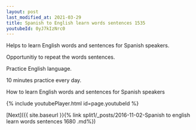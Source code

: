 ```yaml
---
layout: post
last_modified_at: 2021-03-29
title: Spanish to English learn words sentences 1535 
youtubeId: 0yJ7kIzNrc0
---
```

 
 
Helps to learn English words and sentences for Spanish speakers.

Opportunitiy to repeat the words sentences. 

Practice English language. 
 
10 minutes practice every day. 
 
How to learn English words and sentences for Spanish speakers 
 
{% include youtubePlayer.html id=page.youtubeId %}
 
 
[Next]({{ site.baseurl }}{% link  split1/_posts/2016-11-02-Spanish to english learn words sentences 1680 .md%})
 
